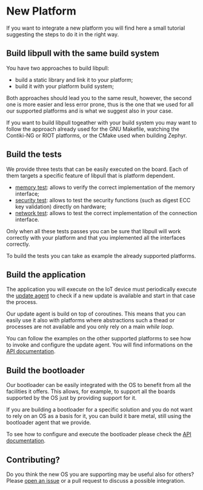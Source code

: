 # New Platform

If you want to integrate a new platform you will find
here a small tutorial suggesting the steps to do it
in the right way.

## Build libpull with the same build system

You have two approaches to build libpull:

- build a static library and link it to your platform;
- build it with your platform build system;

Both approaches should lead you to the same result,
however, the second one is more easier and less
error prone, thus is the one that we used for all
our supported platforms and is what we suggest also
in your case.

If you want to build libpull togeather with your build
system you may want to follow the approach already used
for the GNU Makefile, watching the Contiki-NG or RIOT
platforms, or the CMake used when building Zephyr.

## Build the tests

We provide three tests that can be easily executed on
the board. Each of them targets a specific feature
of libpull that is platform dependent.

* [memory test](https://github.com/libpull/libpull/blob/master/test/platform/memory.h): allows to verify the correct implementation of the memory interface;
* [security test](https://github.com/libpull/libpull/blob/master/test/platform/security.h): allows to test the security functions (such as digest ECC key validation) directly on hardware;
* [network test](https://github.com/libpull/libpull/blob/master/test/platform/network.h): allows to test the correct implementation of the connection interface.

Only when all these tests passes you can be sure that
libpull will work correctly with your platform and
that you implemented all the interfaces correctly.

To build the tests you can take as example the already
supported platforms.

## Build the application

The application you will execute on the IoT device must
periodically execute the [update agent](basic/agents.html)
to check if a new update is available and start in that
case the process.

Our update agent is build on top of coroutines. This means
that you can easily use it also with platforms where abstractions
such a thead or processes are not available and you only rely
on a main *while loop*.

You can follow the examples on the other supported platforms
to see how to invoke and configure the update agent. You will
find informations on the [API documentation](api/api.html).

## Build the bootloader

Our bootloader can be easily integrated with the OS to
benefit from all the facilities it offers. This allows, for example,
to support all the boards supported by the OS just by providing
support for it.

If you are building a bootloader for a specific solution and you
do not want to rely on an OS as a basis for it, you can build it
bare metal, still using the bootloader agent that we provide.

To see how to configure and execute the bootloader please check
the [API documentation](api/api.html).

## Contributing?

Do you think the new OS you are supporting may be useful
also for others? Please [open an issue](https://github.com/libpull/libpull/issues/new)
or a pull request to discuss a possible integration.
